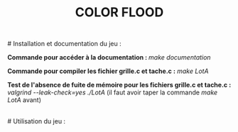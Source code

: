 # <p align = "center">COLOR FLOOD</p>

<br>
# Installation et documentation du jeu :

<b>Commande pour accéder à la documentation : </b>
<em>make documentation</em>


<b>Commande pour compiler les fichier grille.c et tache.c :</b>
<em>make LotA</em>


<b>Test de l'absence de fuite de mémoire pour les fichiers grille.c et tache.c : </b>
<em> valgrind --leak-check=yes ./LotA </em> (il faut avoir taper la commande <em>make LotA</em> avant)


<br>
# Utilisation du jeu :


